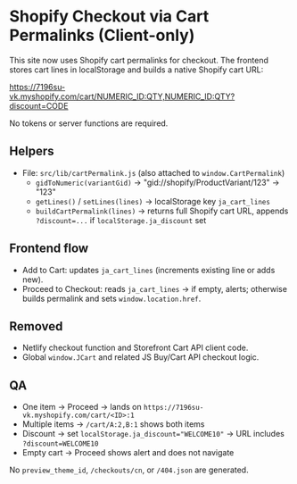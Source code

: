 # Shopify Checkout via Cart Permalinks (Client-only)

This site now uses Shopify cart permalinks for checkout. The frontend stores cart lines in localStorage and builds a native Shopify cart URL:

https://7196su-vk.myshopify.com/cart/NUMERIC_ID:QTY,NUMERIC_ID:QTY?discount=CODE

No tokens or server functions are required.

## Helpers

- File: `src/lib/cartPermalink.js` (also attached to `window.CartPermalink`)
  - `gidToNumeric(variantGid)` → "gid://shopify/ProductVariant/123" → "123"
  - `getLines()` / `setLines(lines)` → localStorage key `ja_cart_lines`
  - `buildCartPermalink(lines)` → returns full Shopify cart URL, appends `?discount=...` if `localStorage.ja_discount` set

## Frontend flow

- Add to Cart: updates `ja_cart_lines` (increments existing line or adds new).
- Proceed to Checkout: reads `ja_cart_lines` → if empty, alerts; otherwise builds permalink and sets `window.location.href`.

## Removed

- Netlify checkout function and Storefront Cart API client code.
- Global `window.JCart` and related JS Buy/Cart API checkout logic.

## QA

- One item → Proceed → lands on `https://7196su-vk.myshopify.com/cart/<ID>:1`
- Multiple items → `/cart/A:2,B:1` shows both items
- Discount → set `localStorage.ja_discount="WELCOME10"` → URL includes `?discount=WELCOME10`
- Empty cart → Proceed shows alert and does not navigate

No `preview_theme_id`, `/checkouts/cn`, or `/404.json` are generated.
